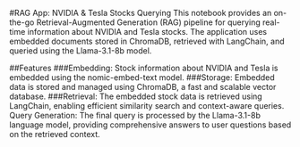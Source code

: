 #RAG App: NVIDIA & Tesla Stocks Querying
This notebook provides an on-the-go Retrieval-Augmented Generation (RAG) pipeline for querying real-time information about NVIDIA and Tesla stocks. The application uses embedded documents stored in ChromaDB, retrieved with LangChain, and queried using the Llama-3.1-8b model.

##Features
###Embedding: Stock information about NVIDIA and Tesla is embedded using the nomic-embed-text model.
###Storage: Embedded data is stored and managed using ChromaDB, a fast and scalable vector database.
###Retrieval: The embedded stock data is retrieved using LangChain, enabling efficient similarity search and context-aware queries.
Query Generation: The final query is processed by the Llama-3.1-8b language model, providing comprehensive answers to user questions based on the retrieved context.
